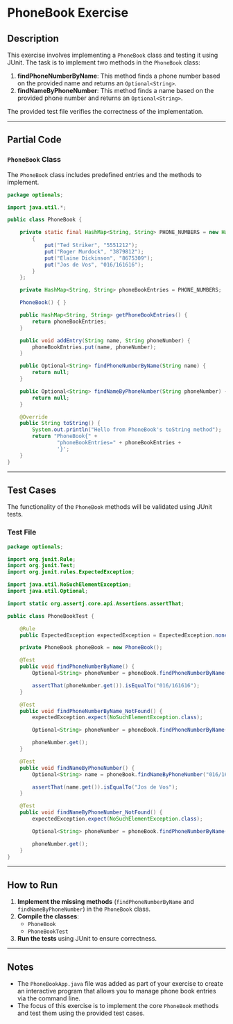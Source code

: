 # PhoneBook Exercise

## Description

This exercise involves implementing a `PhoneBook` class and testing it using JUnit. The task is to implement two methods in the `PhoneBook` class:

1. **findPhoneNumberByName**: This method finds a phone number based on the provided name and returns an `Optional<String>`.
2. **findNameByPhoneNumber**: This method finds a name based on the provided phone number and returns an `Optional<String>`.

The provided test file verifies the correctness of the implementation.

---

## Partial Code

### `PhoneBook` Class

The `PhoneBook` class includes predefined entries and the methods to implement.

```java
package optionals;

import java.util.*;

public class PhoneBook {

    private static final HashMap<String, String> PHONE_NUMBERS = new HashMap<String, String>() {
        {
            put("Ted Striker", "5551212");
            put("Roger Murdock", "3879812");
            put("Elaine Dickinson", "8675309");
            put("Jos de Vos", "016/161616");
        }
    };

    private HashMap<String, String> phoneBookEntries = PHONE_NUMBERS;

    PhoneBook() { }

    public HashMap<String, String> getPhoneBookEntries() {
        return phoneBookEntries;
    }

    public void addEntry(String name, String phoneNumber) {
        phoneBookEntries.put(name, phoneNumber);
    }

    public Optional<String> findPhoneNumberByName(String name) {
        return null;
    }

    public Optional<String> findNameByPhoneNumber(String phoneNumber) {
        return null;
    }

    @Override
    public String toString() {
        System.out.println("Hello from PhoneBook's toString method");
        return "PhoneBook{" +
                "phoneBookEntries=" + phoneBookEntries +
                '}';
    }
}
```

---

## Test Cases

The functionality of the `PhoneBook` methods will be validated using JUnit tests.

### Test File

```java
package optionals;

import org.junit.Rule;
import org.junit.Test;
import org.junit.rules.ExpectedException;

import java.util.NoSuchElementException;
import java.util.Optional;

import static org.assertj.core.api.Assertions.assertThat;

public class PhoneBookTest {

    @Rule
    public ExpectedException expectedException = ExpectedException.none();

    private PhoneBook phoneBook = new PhoneBook();

    @Test
    public void findPhoneNumberByName() {
        Optional<String> phoneNumber = phoneBook.findPhoneNumberByName("Jos de Vos");

        assertThat(phoneNumber.get()).isEqualTo("016/161616");
    }

    @Test
    public void findPhoneNumberByName_NotFound() {
        expectedException.expect(NoSuchElementException.class);

        Optional<String> phoneNumber = phoneBook.findPhoneNumberByName("Jos de Voss");

        phoneNumber.get();
    }

    @Test
    public void findNameByPhoneNumber() {
        Optional<String> name = phoneBook.findNameByPhoneNumber("016/161616");

        assertThat(name.get()).isEqualTo("Jos de Vos");
    }

    @Test
    public void findNameByPhoneNumber_NotFound() {
        expectedException.expect(NoSuchElementException.class);

        Optional<String> phoneNumber = phoneBook.findPhoneNumberByName("016/161619");

        phoneNumber.get();
    }
}
```

---

## How to Run

1. **Implement the missing methods** (`findPhoneNumberByName` and `findNameByPhoneNumber`) in the `PhoneBook` class.
2. **Compile the classes**:
   - `PhoneBook`
   - `PhoneBookTest`
3. **Run the tests** using JUnit to ensure correctness.

---

## Notes

- The `PhoneBookApp.java` file was added as part of your exercise to create an interactive program that allows you to manage phone book entries via the command line.
- The focus of this exercise is to implement the core `PhoneBook` methods and test them using the provided test cases.